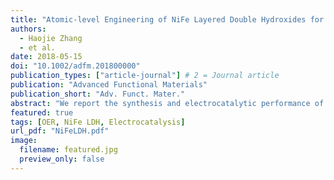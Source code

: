 ```yaml
---
title: "Atomic-level Engineering of NiFe Layered Double Hydroxides for Water Splitting"
authors:
  - Haojie Zhang
  - et al.
date: 2018-05-15
doi: "10.1002/adfm.201800000"
publication_types: ["article-journal"] # 2 = Journal article
publication: "Advanced Functional Materials"
publication_short: "Adv. Funct. Mater."
abstract: "We report the synthesis and electrocatalytic performance of atomic-level engineered NiFe LDH for water splitting."
featured: true
tags: [OER, NiFe LDH, Electrocatalysis]
url_pdf: "NiFeLDH.pdf"
image:
  filename: featured.jpg
  preview_only: false
---
```

